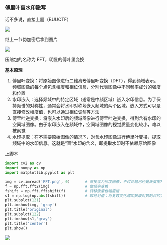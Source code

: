 ### 傅里叶盲水印隐写

话不多说，直接上题（BUUCTF）

![](https://pic1.imgdb.cn/item/6807b92758cb8da5c8c10199.png)

继上一节伪加密后拿到图片

![](https://pic1.imgdb.cn/item/6807c65458cb8da5c8c14b03.png)

压缩包的名称为 FFT，明显的傅叶里变换

**基本原理**

1. 傅里叶变换：将原始图像进行二维离散傅里叶变换（DFT），得到频域表示。频域图像的每个点包含幅度和相位信息，分别代表图像中不同频率成分的强度和位置
2. 水印嵌入：选择频域中的特定区域（通常是中频区域）嵌入水印信息。为了保持频谱的对称性，通常会将水印对称地嵌入频域的两个区域。嵌入方式可以是直接修改幅度值，也可以通过相位调制等方法
3. 傅里叶逆变换：将嵌入水印后的频域图像进行傅里叶逆变换，得到含有水印的空间域图像。由于水印嵌入在频域中，空间域图像的视觉质量变化较小，难以被察觉
4. 水印提取：在不需要原始图像的情况下，对含水印图像进行傅里叶变换，提取频域中的水印信息。这就是“盲”水印的含义，即提取水印时不依赖原始图像

上脚本

```python
import cv2 as cv
import numpy as np
import matplotlib.pyplot as plt

img = cv.imread('FFT.png', 0) 		# 直接读为灰度图像，不过此题已经是灰度图片了
f = np.fft.fft2(img)            	# 做频率变换
fshift = np.fft.fftshift(f)     	# 转移像素做幅度谱
s1 = np.log(np.abs(fshift))			# 取绝对值：将复数变化成实数取对数的目的为了将数据变化到 0-255
plt.subplot(121)
plt.imshow(img, 'gray')
plt.title('original')
plt.subplot(122)
plt.imshow(s1,'gray')
plt.title('center')
plt.show()
```

![](https://pic1.imgdb.cn/item/6807c8f458cb8da5c8c15400.png)